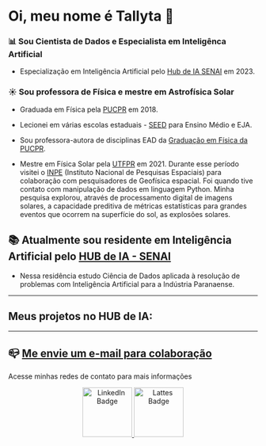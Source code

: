 # Oi, meu nome é Tallyta :wave:

### :bar_chart: Sou Cientista de Dados e Especialista em Inteligênca Artificial

* Especialização em Inteligência Artificial pelo [Hub de IA SENAI](https://www.senaipr.org.br/tecnologiaeinovacao/nossarede/hubia/) em 2023.

### :sunny: Sou professora de Física e mestre em Astrofísica Solar

* Graduada em Física pela [PUCPR](https://www.pucpr.br/) em 2018.
* Lecionei em várias escolas estaduais - [SEED](https://www.educacao.pr.gov.br/?utm_source=educacao&utm_medium=pagina_desvio&utm_campaign=desvio-seed&utm_id=desvio) para Ensino Médio e EJA. 
* Sou professora-autora de disciplinas EAD da [Graduação em Física da PUCPR](https://ead.pucpr.br/cursos-graduacao/fisica-ead).

* Mestre em Física Solar pela [UTFPR](http://www.utfpr.edu.br/) em 2021.
Durante esse período visitei o [INPE](http://inpe.br/) (Instituto Nacional de Pesquisas Espaciais) para colaboração com pesquisadores de Geofísica espacial. 
Foi quando tive contato com manipulação de dados em linguagem Python. Minha pesquisa explorou, através de processamento digital de imagens solares, a capacidade preditiva de métricas estatísticas para grandes eventos que ocorrem na superfície do sol, as explosões solares.


## :books: Atualmente sou residente em Inteligência Artificial pelo [HUB de IA - SENAI](https://www.senaipr.org.br/tecnologiaeinovacao/nossarede/hubia/) 

* Nessa residência estudo Ciência de Dados aplicada à resolução de problemas com Inteligência Artificial para a Indústria Paranaense.


----------------------------------------------------------


## Meus projetos no HUB de IA:

----------------------------------------------------------

## :mailbox_closed: [Me envie um e-mail para colaboração](tallyta.asantos@outlook.com)


Acesse minhas redes de contato para mais informações

   
   
</div>
<div id="badges" align="center">
  <a href="https://www.linkedin.com/in/tallyta-santos/">
    <img src="https://cdn-icons-png.flaticon.com/512/174/174857.png" alt="LinkedIn Badge" width = 100/>
  </a>
  <a href="http://lattes.cnpq.br/1309552921686924">
    <img src="http://paginapessoal.utfpr.edu.br/jlrebelatto/icon_Lattest.png/image" alt="Lattes Badge" width = 100/>
  </a>
</div>
